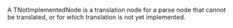 A TNotImplementedNode is a translation node for a parse node that cannot be translated, or for which translation is not yet implemented.
